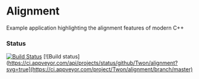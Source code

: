 # Alignment
Example application highlighting the alignment features of modern C++

### Status
[![Build Status](https://travis-ci.org/Twon/Alignment.svg?branch=master)](https://travis-ci.org/Twon/Alignment)
[![Build status](https://ci.appveyor.com/api/projects/status/github/Twon/alignment?svg=true](https://ci.appveyor.com/project/Twon/alignment/branch/master)